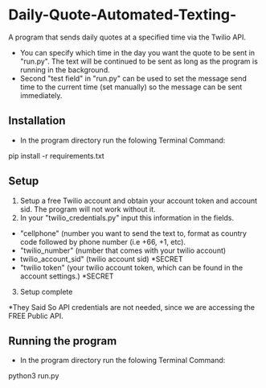 # Daily-Quote-Automated-Texting-

A program that sends daily quotes at a specified time via the Twilio API. 

- You can specify which time in the day you want the quote to be sent in "run.py". The text will be continued to be sent as long as the program is running in the background. 
- Second "test field" in "run.py" can be used to set the message send time to the current time (set manually) so the message can be sent immediately. 

Installation
--------------
- In the program directory run the folowing Terminal Command:

pip install -r requirements.txt

Setup
--------
1. Setup a free Twilio account and obtain your account token and account sid. The program will not work without it. 
2. In your "twilio_credentials.py" input this information in the fields. 

- "cellphone" (number you want to send the text to, format as country code followed by phone number (i.e +66, +1, etc).
- "twilio_number" (number that comes with your twilio account)
- twilio_account_sid" (twilio account sid)  *SECRET
- "twilio token" (your twilio account token, which can be found in the account settings.) *SECRET 

3. Setup complete

*They Said So API credentials are not needed, since we are accessing the FREE Public API. 

Running the program
--------------------

- In the program directory run the folowing Terminal Command:

python3 run.py 
